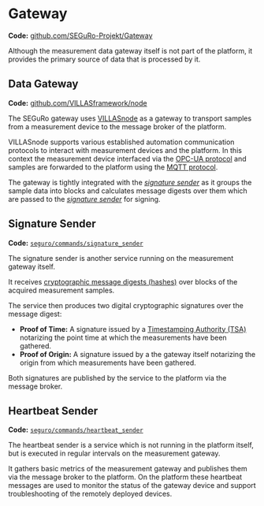 # Gateway

**Code:** [github.com/SEGuRo-Projekt/Gateway](https://github.com/SEGuRo-Projekt/Gateway)

Although the measurement data gateway itself is not part of the platform, it provides the primary source of data that is processed by it.

## Data Gateway

**Code:** [github.com/VILLASframework/node](https://github.com/VILLASframework/node)

The SEGuRo gateway uses [VILLASnode](https://github.com/VILLASframework/node) as a gateway to transport samples from a measurement device to the message broker of the platform.

VILLASnode supports various established automation communication protocols to interact with measurement devices and the platform. In this context the measurement device interfaced via the [OPC-UA protocol](https://en.wikipedia.org/wiki/OPC_Unified_Architecture) and samples are forwarded to the platform using the [MQTT protocol](https://en.wikipedia.org/wiki/MQTT).

The gateway is tightly integrated with the [_signature sender_](#signature-sender) as it groups the sample data into blocks and calculates message digests over them which are passed to the [_signature sender_](#signature-sender) for signing.

## Signature Sender

**Code:** [`seguro/commands/signature_sender`](https://github.com/SEGuRo-Projekt/Platform/tree/main/seguro/commands/signature_sender)

The signature sender is another service running on the measurement gateway itself.

It receives [cryptographic message digests (hashes)](https://en.wikipedia.org/wiki/Cryptographic_hash_function) over blocks of the acquired measurement samples.

The service then produces two digital cryptographic signatures over the message digest:
- **Proof of Time:** A signature issued by a [Timestamping Authority (TSA)](platform.md#timestamping-authority-tsa) notarizing the point time at which the measurements have been gathered.
- **Proof of Origin:** A signature issued by a the gateway itself notarizing the origin from which measurements have been gathered.

Both signatures are published by the service to the platform via the message broker.

## Heartbeat Sender

**Code:** [`seguro/commands/heartbeat_sender`](https://github.com/SEGuRo-Projekt/Platform/tree/main/seguro/commands/heartbeat_sender)

The heartbeat sender is a service which is not running in the platform itself, but is executed in regular intervals on the measurement gateway.

It gathers basic metrics of the measurement gateway and publishes them via the message broker to the platform.
On the platform these heartbeat messages are used to monitor the status of the gateway device and support troubleshooting of the remotely deployed devices.
